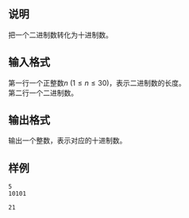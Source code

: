 <h2>说明</h2>

把一个二进制数转化为十进制数。
<h2>输入格式</h2>

第一行一个正整数$n$ ($1≤n≤30$)，表示二进制数的长度。<br>第二行一个二进制数。

<h2>输出格式</h2>

输出一个整数，表示对应的十进制数。

<h2>样例</h2>
<pre><code class="language-input1">5
10101</code></pre><pre><code class="language-output1">21</code></pre>
